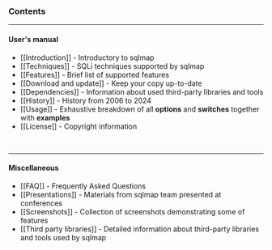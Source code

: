 ### Contents
----
#### User's manual
* [[Introduction]] - Introductory to sqlmap
* [[Techniques]] - SQLi techniques supported by sqlmap
* [[Features]] - Brief list of supported features
* [[Download and update]] - Keep your copy up-to-date
* [[Dependencies]] - Information about used third-party libraries and tools
* [[History]] - History from 2006 to 2024
* [[Usage]] - Exhaustive breakdown of all **options** and **switches** together with **examples**
* [[License]] - Copyright information

<br>

----
#### Miscellaneous
* [[FAQ]] - Frequently Asked Questions
* [[Presentations]] - Materials from sqlmap team presented at conferences
* [[Screenshots]] - Collection of screenshots demonstrating some of features
* [[Third party libraries]] - Detailed information about third-party libraries and tools used by sqlmap
